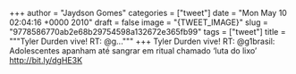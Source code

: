 
+++
author = "Jaydson Gomes"
categories = ["tweet"]
date = "Mon May 10 02:04:16 +0000 2010"
draft = false
image = "{TWEET_IMAGE}"
slug = "9778586770ab2e68b29754598a132672e365fb99"
tags = ["tweet"]
title = """Tyler Durden vive! RT: @g..."""
+++
Tyler Durden vive! RT: @g1brasil: Adolescentes apanham até sangrar em ritual chamado ‘luta do lixo’ http://bit.ly/dgHE3K

